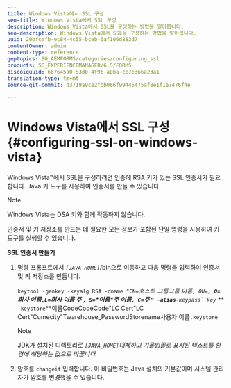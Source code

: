 ```yaml
---
title: Windows Vista에서 SSL 구성
seo-title: Windows Vista에서 SSL 구성
description: Windows Vista에서 SSL을 구성하는 방법을 알아봅니다.
seo-description: Windows Vista에서 SSL을 구성하는 방법을 알아봅니다.
uuid: 20bfcefb-ec84-4c55-bceb-6af106d883d7
contentOwner: admin
content-type: reference
geptopics: SG_AEMFORMS/categories/configuring_ssl
products: SG_EXPERIENCEMANAGER/6.5/FORMS
discoiquuid: 667645a0-53d0-4f9b-a0ba-cc7e366a23a1
translation-type: tm+mt
source-git-commit: d3719a9ce2fbb066f99445475af8e1f1e7476f4e

---
```



# Windows Vista에서 SSL 구성 {#configuring-ssl-on-windows-vista}

Windows Vista™에서 SSL을 구성하려면 인증에 RSA 키가 있는 SSL 인증서가 필요합니다. Java 키 도구를 사용하여 인증서를 만들 수 있습니다.

>[!NOTE]
>
>Windows Vista는 DSA 키와 함께 작동하지 않습니다.

인증서 및 키 저장소를 만드는 데 필요한 모든 정보가 포함된 단일 명령을 사용하여 키 도구를 실행할 수 있습니다.

**SSL 인증서 만들기**

1. 명령 프롬프트에서 *`[JAVA HOME]`*/bin으로 이동하고 다음 명령을 입력하여 인증서 및 키 저장소를 만듭니다.

   `keytool -genkey -keyalg RSA -dname "CN=`*호스트 그룹&#x200B;*그룹 이름`, OU=`**`, O=`*회사 이름&#x200B;*`,L=`*회사 이름* 주 `, S=`*이름&#x200B;*주 이름`, C=`*주* `" -alias`**`-keypass``key`** ** `-keystore`**이름CodeCodeCode&quot;LC Cert&quot;LC Cert&quot;Cumecity&quot;Twarehouse_PasswordStorename사용자 이름`.keystore`

   >[!NOTE]
   >
   >JDK가 설치된 디렉토리로 *`[JAVA_HOME]`대체하고 기울임꼴로 표시된 텍스트를 환경에 해당하는 값으로 바꿉니다.*

1. 암호를 `changeit` 입력합니다. 이 비밀번호는 Java 설치의 기본값이며 시스템 관리자가 암호를 변경했을 수 있습니다.


